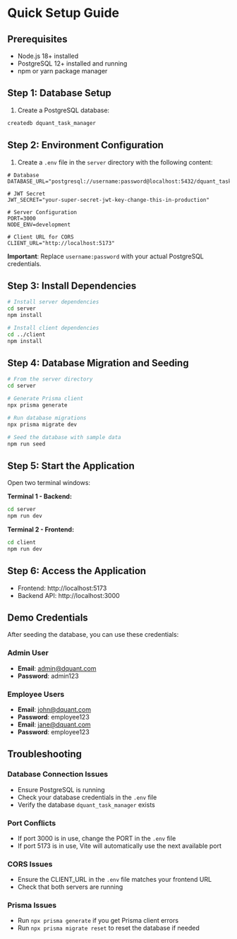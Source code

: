 # Quick Setup Guide

## Prerequisites
- Node.js 18+ installed
- PostgreSQL 12+ installed and running
- npm or yarn package manager

## Step 1: Database Setup
1. Create a PostgreSQL database:
```bash
createdb dquant_task_manager
```

## Step 2: Environment Configuration
1. Create a `.env` file in the `server` directory with the following content:
```env
# Database
DATABASE_URL="postgresql://username:password@localhost:5432/dquant_task_manager"

# JWT Secret
JWT_SECRET="your-super-secret-jwt-key-change-this-in-production"

# Server Configuration
PORT=3000
NODE_ENV=development

# Client URL for CORS
CLIENT_URL="http://localhost:5173"
```

**Important**: Replace `username:password` with your actual PostgreSQL credentials.

## Step 3: Install Dependencies
```bash
# Install server dependencies
cd server
npm install

# Install client dependencies
cd ../client
npm install
```

## Step 4: Database Migration and Seeding
```bash
# From the server directory
cd server

# Generate Prisma client
npx prisma generate

# Run database migrations
npx prisma migrate dev

# Seed the database with sample data
npm run seed
```

## Step 5: Start the Application
Open two terminal windows:

**Terminal 1 - Backend:**
```bash
cd server
npm run dev
```

**Terminal 2 - Frontend:**
```bash
cd client
npm run dev
```

## Step 6: Access the Application
- Frontend: http://localhost:5173
- Backend API: http://localhost:3000

## Demo Credentials
After seeding the database, you can use these credentials:

### Admin User
- **Email**: admin@dquant.com
- **Password**: admin123

### Employee Users
- **Email**: john@dquant.com
- **Password**: employee123
- **Email**: jane@dquant.com
- **Password**: employee123

## Troubleshooting

### Database Connection Issues
- Ensure PostgreSQL is running
- Check your database credentials in the `.env` file
- Verify the database `dquant_task_manager` exists

### Port Conflicts
- If port 3000 is in use, change the PORT in the `.env` file
- If port 5173 is in use, Vite will automatically use the next available port

### CORS Issues
- Ensure the CLIENT_URL in the `.env` file matches your frontend URL
- Check that both servers are running

### Prisma Issues
- Run `npx prisma generate` if you get Prisma client errors
- Run `npx prisma migrate reset` to reset the database if needed 